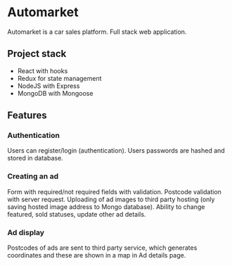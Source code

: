 # Automarket

Automarket is a car sales platform. Full stack web application.

## Project stack
 * React with hooks
 * Redux for state management
 * NodeJS with Express
 * MongoDB with Mongoose
 
## Features

### Authentication
Users can register/login (authentication).
Users passwords are hashed and stored in database.

### Creating an ad
Form with required/not required fields with validation.
Postcode validation with server request.
Uploading of ad images to third party hosting (only saving hosted image address to Mongo database).
Ability to change featured, sold statuses, update other ad details.

### Ad display
Postcodes of ads are sent to third party service, which generates coordinates and these are shown in a map in Ad details page.
